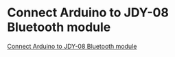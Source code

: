 # Connect Arduino to JDY-08 Bluetooth module
[Connect Arduino to JDY-08 Bluetooth module](https://aiwithcloud.com/2022/09/15/connect_arduino_to_jdy_08_bluetooth_module/)